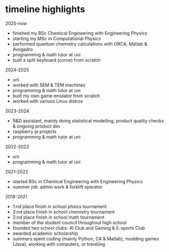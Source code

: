 # timeline highlights

2025-now
- finished my BSc Chemical Engineering with Engineering Physics 
- starting my MSc in Computational Physics
- performed quantum chemistry calculations with ORCA, Matlab & Avogadro 
- programming & math tutor at uni
- built a split keyboard (corne) from scratch 

2024-2025
- uni
- worked with SEM & TEM machines
- programming & math tutor at uni
- built my own game emulator from scratch
- worked with variuos Linux distros 

2023-2024
- R&D assistant, mainly doing statistical modelling, product quality checks & ongoing product dev
- raspberry pi projects
- programming & math tutor at uni

2022-2023
- uni 
- programming & math tutor at uni

2021-2022
- started BSc in Chemical Engineering with Engineering Physics 
- summer job: admin work & forklift operator 

2018-2021
- 1:nd place finish in school phsics tournament 
- 2:nd place finish in school chemistry tournament 
- 2:nd place finish in school math tournament 
- member of the student council throughout high school
- founded two school clubs: AI Club and Gaming & E-sports Club
- awarded academic scholarship
- summers spent coding (mainly Python, C# & Matlab), modding games (Java), working with computers, or traveling

